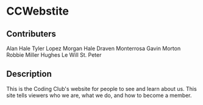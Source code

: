 # CCWebstite

## Contributers

Alan Hale
Tyler Lopez
Morgan Hale
Draven Monterrosa
Gavin Morton
Robbie Miller
Hughes Le
Will St. Peter

## Description

This is the Coding Club's website for people to see and learn about us. This site tells viewers who we are, what we do, and how to become a member.
